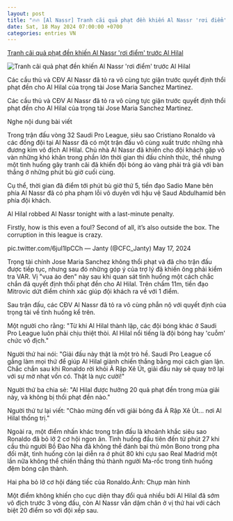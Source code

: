```yaml
---
layout: post
title: "🔥🔥 [Al Nassr] Tranh cãi quả phạt đền khiến Al Nassr 'rơi điểm' trước Al Hilal"
date: Sat, 18 May 2024 07:00:00 +0700
categories: entries VN
---
```

[Tranh cãi quả phạt đền khiến Al Nassr 'rơi điểm' trước Al Hilal](https://thethao247.vn/395-tranh-cai-qua-phat-den-khien-al-nassr-roi-diem-truoc-al-hilal-d328268.html)

![Tranh cãi quả phạt đền khiến Al Nassr 'rơi điểm' trước Al Hilal](https://cdn-img.thethao247.vn/storage/files/tranvutung/social-thumb/2024/05/18/23h30-2024-05-18t094520251-1716000326-094650avatar.jpg)

Các cầu thủ và CĐV Al Nassr đã tỏ ra vô cùng tực giận trước quyết định thổi phạt đền cho Al Hilal của trọng tài Jose Maria Sanchez Martinez.

Các cầu thủ và CĐV Al Nassr đã tỏ ra vô cùng tực giận trước quyết định thổi phạt đền cho Al Hilal của trọng tài Jose Maria Sanchez Martinez.

Nghe nội dung bài viết

Trong trận đấu vòng 32 Saudi Pro League, siêu sao Cristiano Ronaldo và các đồng đội tại Al Nassr đã có một trận đấu vô cùng xuất trước những nhà đương kim vô địch Al Hilal. Chủ nhà Al Nassr đã khiến cho đội khách gặp vô vàn những khó khăn trong phần lớn thời gian thi đấu chính thức, thế nhưng một tình huống gây tranh cãi đã khiến đội bóng áo vàng phải trả giá với bàn thắng ở những phút bù giờ cuối cùng.

Cụ thể, thời gian đã điểm tới phút bù giờ thứ 5, tiền đạo Sadio Mane bên phía Al Nassr đã có pha phạm lỗi vô duyên với hậu vệ Saud Abdulhamid bên phía đội khách.

Al Hilal robbed Al Nassr tonight with a last-minute penalty.



Firstly, how is this even a foul? Second of all, it’s also outside the box. The corruption in this league is crazy.



pic.twitter.com/6juI1IpCCh — Janty (@CFC_Janty) May 17, 2024

Trọng tài chính Jose Maria Sanchez không thổi phạt và đã cho trận đấu được tiếp tục, nhưng sau đó những góp ý của trợ lý đã khiến ông phải kiểm tra VAR. Vị "vua áo đen" này sau khi quan sát tình huống một cách chắc chắn đã quyết định thổi phạt đền cho Al Hilal. Trên chấm 11m, tiền đạo Mitrovic dứt điểm chính xác giúp đội khách ra về với 1 điểm.

Sau trận đấu, các CĐV Al Nassr đã tỏ ra vô cùng phẫn nộ với quyết định của trọng tài về tình huống kể trên.

Một người cho rằng: "Từ khi Al Hilal thành lập, các đội bóng khác ở Saudi Pro League luôn phải chịu thiệt thòi. Al Hilal nổi tiếng là đội bóng hay 'cuỗm' chức vô địch."

Người thứ hai nói: "Giải đấu này thật là một trò hề. Saudi Pro League cố gắng làm mọi thứ để giúp Al Hilal giành chiến thắng bằng mọi cách gian lận. Chắc chắn sau khi Ronaldo rời khỏi Ả Rập Xê Út, giải đấu này sẽ quay trở lại với sự mờ nhạt vốn có. Thật là nực cười!"

Người thứ ba chia sẻ: "Al Hilal được hưởng 20 quả phạt đền trong mùa giải này, và không bị thổi phạt đền nào."

Người thứ tư lại viết: "Chào mừng đến với giải bóng đá Ả Rập Xê Út... nơi Al Hilal thống trị."

Ngoài ra, một điểm nhấn khác trong trận đấu là khoảnh khắc siêu sao Ronaldo đã bỏ lỡ 2 cơ hội ngon ăn. Tình huống đầu tiên đến từ phút 27 khi cầu thủ người Bồ Đào Nha đã không thể đánh bại thủ môn Bono trong pha đối mặt, tình huống còn lại diễn ra ở phút 80 khi cựu sao Real Madrid một lần nữa không thể chiến thắng thủ thành người Ma-rốc trong tình huống đệm bóng cận thành.

Hai pha bỏ lỡ cơ hội đáng tiếc của Ronaldo.Ảnh: Chụp màn hình

Một điểm không khiến cho cục diện thay đổi quá nhiều bởi Al Hilal đã sớm vô địch trước 3 vòng đấu, còn Al Nassr vẫn dậm chân ở vị thứ hai với cách biệt 20 điểm so với đội xếp sau.

